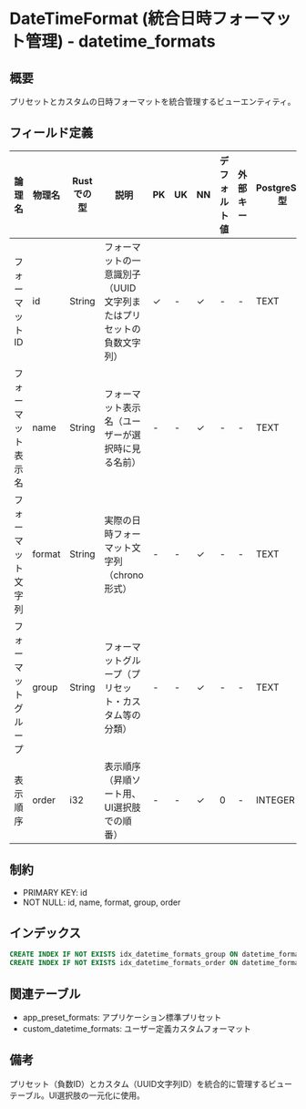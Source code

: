 # DateTimeFormat (統合日時フォーマット管理) - datetime_formats

## 概要
プリセットとカスタムの日時フォーマットを統合管理するビューエンティティ。

## フィールド定義

| 論理名 | 物理名 | Rustでの型 | 説明 | PK | UK | NN | デフォルト値 | 外部キー | PostgreSQL型 | SQLite型 | TypeScript型 |
|--------|--------|-----------|------|----|----|----|-----------|---------|-----------|---------|-----------|
| フォーマットID | id | String | フォーマットの一意識別子（UUID文字列またはプリセットの負数文字列） | ✓ | - | ✓ | - | - | TEXT | TEXT | string |
| フォーマット表示名 | name | String | フォーマット表示名（ユーザーが選択時に見る名前） | - | - | ✓ | - | - | TEXT | TEXT | string |
| フォーマット文字列 | format | String | 実際の日時フォーマット文字列（chrono形式） | - | - | ✓ | - | - | TEXT | TEXT | string |
| フォーマットグループ | group | String | フォーマットグループ（プリセット・カスタム等の分類） | - | - | ✓ | - | - | TEXT | TEXT | string |
| 表示順序 | order | i32 | 表示順序（昇順ソート用、UI選択肢での順番） | - | - | ✓ | 0 | - | INTEGER | INTEGER | number |

## 制約
- PRIMARY KEY: id
- NOT NULL: id, name, format, group, order

## インデックス
```sql
CREATE INDEX IF NOT EXISTS idx_datetime_formats_group ON datetime_formats(group);
CREATE INDEX IF NOT EXISTS idx_datetime_formats_order ON datetime_formats(order);
```

## 関連テーブル
- app_preset_formats: アプリケーション標準プリセット
- custom_datetime_formats: ユーザー定義カスタムフォーマット

## 備考
プリセット（負数ID）とカスタム（UUID文字列ID）を統合的に管理するビューテーブル。UI選択肢の一元化に使用。